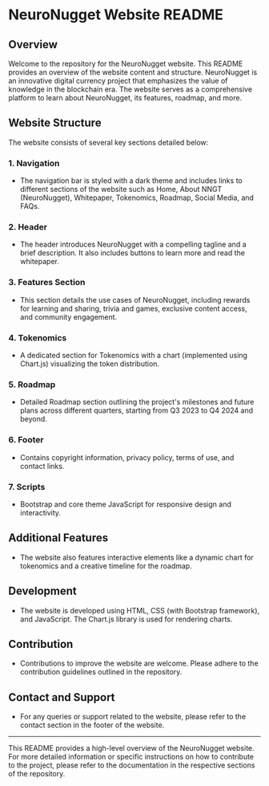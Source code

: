 # NeuroNugget Website README

## Overview
Welcome to the repository for the NeuroNugget website. This README provides an overview of the website content and structure. NeuroNugget is an innovative digital currency project that emphasizes the value of knowledge in the blockchain era. The website serves as a comprehensive platform to learn about NeuroNugget, its features, roadmap, and more.

## Website Structure
The website consists of several key sections detailed below:

### 1. Navigation
- The navigation bar is styled with a dark theme and includes links to different sections of the website such as Home, About NNGT (NeuroNugget), Whitepaper, Tokenomics, Roadmap, Social Media, and FAQs.

### 2. Header
- The header introduces NeuroNugget with a compelling tagline and a brief description. It also includes buttons to learn more and read the whitepaper.

### 3. Features Section
- This section details the use cases of NeuroNugget, including rewards for learning and sharing, trivia and games, exclusive content access, and community engagement.

### 4. Tokenomics
- A dedicated section for Tokenomics with a chart (implemented using Chart.js) visualizing the token distribution.

### 5. Roadmap
- Detailed Roadmap section outlining the project's milestones and future plans across different quarters, starting from Q3 2023 to Q4 2024 and beyond.

### 6. Footer
- Contains copyright information, privacy policy, terms of use, and contact links.

### 7. Scripts
- Bootstrap and core theme JavaScript for responsive design and interactivity.

## Additional Features
- The website also features interactive elements like a dynamic chart for tokenomics and a creative timeline for the roadmap.

## Development
- The website is developed using HTML, CSS (with Bootstrap framework), and JavaScript. The Chart.js library is used for rendering charts.

## Contribution
- Contributions to improve the website are welcome. Please adhere to the contribution guidelines outlined in the repository.

## Contact and Support
- For any queries or support related to the website, please refer to the contact section in the footer of the website.

---

This README provides a high-level overview of the NeuroNugget website. For more detailed information or specific instructions on how to contribute to the project, please refer to the documentation in the respective sections of the repository.
